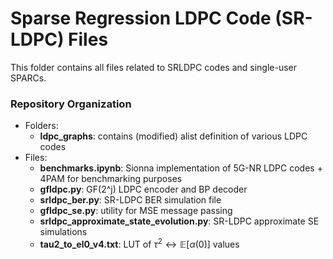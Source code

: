 # Sparse Regression LDPC Code (SR-LDPC) Files

This folder contains all files related to SRLDPC codes and single-user SPARCs. 

### Repository Organization
- Folders:
    - __ldpc_graphs__: contains (modified) alist definition of various LDPC codes
- Files:
    - __benchmarks.ipynb__: Sionna implementation of 5G-NR LDPC codes + 4PAM for benchmarking purposes
    - __gfldpc.py__: GF(2^j) LDPC encoder and BP decoder
    - __srldpc_ber.py__: SR-LDPC BER simulation file
    - __gfldpc_se.py__: utility for MSE message passing
    - __srldpc_approximate_state_evolution.py__: SR-LDPC approximate SE simulations
    - __tau2_to_el0_v4.txt__: LUT of $\tau^2 \leftrightarrow \mathbb{E}\left[\alpha(0)\right]$ values
